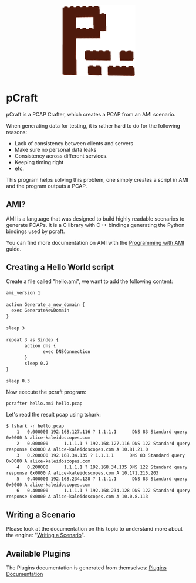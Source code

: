 <p align="center">
<img src="doc/pcraft-logo.png" width=200/>
</p>

pCraft
======

pCraft is a PCAP Crafter, which creates a PCAP from an AMI scenario.

When generating data for testing, it is rather hard to do for the following reasons:
- Lack of consistency between clients and servers
- Make sure no personal data leaks
- Consistency across different services.
- Keeping timing right
- etc.

This program helps solving this problem, one simply creates a script in AMI and the program outputs a PCAP.

AMI?
----

AMI is a language that was designed to build highly readable scenarios to generate PCAPs. It is a C library with C++ bindings generating
the Python bindings used by pcraft.

You can find more documentation on AMI with the [Programming with AMI][ami] guide.

Creating a Hello World script
-----------------------------

Create a file called "hello.ami", we want to add the following content:

```
ami_version 1

action Generate_a_new_domain {
  exec GenerateNewDomain
}

sleep 3

repeat 3 as $index {
       action dns {
       	      exec DNSConnection
       }
       sleep 0.2
}

sleep 0.3
```

Now execute the pcraft program:
```
pcrafter hello.ami hello.pcap
```

Let's read the result pcap using tshark:
```
$ tshark -r hello.pcap 
    1   0.000000 192.168.127.116 ? 1.1.1.1      DNS 83 Standard query 0x0000 A alice-kaleidoscopes.com
    2   0.000000      1.1.1.1 ? 192.168.127.116 DNS 122 Standard query response 0x0000 A alice-kaleidoscopes.com A 10.81.21.0
    3   0.200000 192.168.34.135 ? 1.1.1.1      DNS 83 Standard query 0x0000 A alice-kaleidoscopes.com
    4   0.200000      1.1.1.1 ? 192.168.34.135 DNS 122 Standard query response 0x0000 A alice-kaleidoscopes.com A 10.171.215.203
    5   0.400000 192.168.234.128 ? 1.1.1.1      DNS 83 Standard query 0x0000 A alice-kaleidoscopes.com
    6   0.400000      1.1.1.1 ? 192.168.234.128 DNS 122 Standard query response 0x0000 A alice-kaleidoscopes.com A 10.0.8.113
```

Writing a Scenario
------------------

Please look at the documentation on this topic to understand more about the engine: "[Writing a Scenario][scenario]".


Available Plugins
-----------------

The Plugins documentation is generated from themselves: [Plugins Documentation][plugins]


[scenario]: doc/scenario.md
[plugins]: doc/plugins.md
[ami]: ami/doc/ami-guide.txt